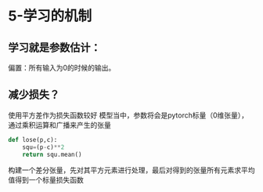 # 5-学习的机制

## 学习就是参数估计：

偏置：所有输入为0的时候的输出。

## 减少损失？

使用平方差作为损失函数较好
模型当中，参数将会是pytorch标量（0维张量），通过乘积运算和广播来产生的张量
```py
def lose(p,c):
    squ=(p-c)**2
    return squ.mean()
```
构建一个差分张量，先对其平方元素进行处理，最后对得到的张量所有元素求平均值得到一个标量损失函数